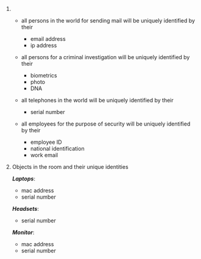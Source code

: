 1.  - all persons in the world for sending mail will be uniquely identified by their
        - email address
        - ip address

    - all persons for a criminal investigation will be uniquely identified by their
        - biometrics
        - photo
        - DNA

    - all telephones in the world will be uniquely identified by their
        - serial number
    
    - all employees for the purpose of security will be uniquely identified by their
        - employee ID
        - national identification
        - work email


2.  Objects in the room and their unique identities

    __*Laptops*__:
    - mac address
    - serial number

    __*Headsets*__:
    - serial number

    __*Monitor*__:
    - mac address
    - serial number
